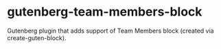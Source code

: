 # gutenberg-team-members-block
Gutenberg plugin that adds support of Team Members block (created via create-guten-block).

